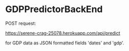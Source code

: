 # GDPPredictorBackEnd




POST request:

https://serene-crag-25078.herokuapp.com/api/predict

for GDP data as JSON formatted fields 'dates' and 'gdp'.
